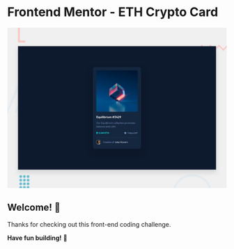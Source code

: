 # Frontend Mentor - ETH Crypto Card

![Design preview for the Crypto Card page coding challenge](./design/desktop-preview.jpg)

## Welcome! 👋

Thanks for checking out this front-end coding challenge.

**Have fun building!** 🚀
